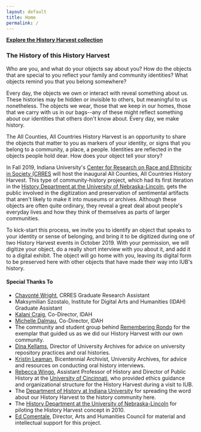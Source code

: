 ```yaml
---
layout: default
title: Home
permalink: /
---
```



**[Explore the History Harvest collection](items)**


### The History of this History Harvest


Who are you, and what do your objects say about you? How do the objects that are special to you reflect your family and community identities? What objects remind you that you belong somewhere?


Every day, the objects we own or interact with reveal something about us. These histories may be hidden or invisible to others, but meaningful to us nonetheless. The objects we wear, those that we keep in our homes, those that we carry with us in our bags--any of these might reflect something about our identities that others don't know about. Every day, we make history. 


The All Counties, All Countries History Harvest is an opportunity to share the objects that matter to you as markers of your identity, or signs that you belong to a community, a place, a people. Identities are reflected in the objects people hold dear. How does your object tell your story?


In Fall 2019, Indiana University's [Center for Research on Race and Ethnicity in Society (CRRES](http://crres.indiana.edu/) will host the inaugural All Counties, All Countries History Harvest. This type of community-history project, which had its first iteration in the [History Department at the University of Nebraska-Lincoln](https://history.unl.edu/history-harvest), gets the public involved in the digitization and preservation of sentimental artifacts that aren't likely to make it into museums or archives. Although these objects are often quite ordinary, they reveal a great deal about people's everyday lives and how they think of themselves as parts of larger communities.


To kick-start this process, we invite you to identify an object that speaks to your identity or sense of belonging, and bring it to be digitized during one of two History Harvest events in October 2019. With your permission, we will digitize your object, do a really short interview with you about it, and add it to a digital exhibit. The object will go home with you, leaving its digital form to be preserved here with other objects that have made their way into IUB's history.


#### Special Thanks To


- [Chavonté Wright](https://sociology.indiana.edu/about/graduate-students/wright-chavonte.html), CRRES Graduate Research Assistant
- Maksymilian Szostalo, Institute for Digital Arts and Humanities (IDAH) Graduate Assistant
- [Kalani Craig](https://history.indiana.edu/faculty_staff/faculty/craig_kalani.html), Co-Director, IDAH
- [Michelle Dalmau](https://libraries.indiana.edu/michelle-dalmau), Co-Director, IDAH
- The community and student group behind [Remembering Rondo](http://rememberingrondo.org) for the exemplar that guided us as we did our History Harvest with our own community.
- [Dina Kellams](https://libraries.indiana.edu/dina-kellams), Director of University Archives for advice on university repository practices and oral histories.  
- [Kristin Leaman](https://libraries.indiana.edu/kristin-leaman), Bicentennial Archivist, University Archives, for advice and resources on conducting oral history interviews.
- [Rebecca Wingo](http://rebeccawingo.com), Assistant Professor of History and Director of Public History at the [University of Cincinnati](https://www.uc.edu), who provided ethics guidance and organizational structure for the History Harvest during a visit to IUB.
- The [Department of History at Indiana University](https://history.indiana.edu) for spreading the word about our History Harvest to the history community here.
- The [History Department at the University of Nebraska-Lincoln](https://history.unl.edu) for piloting the History Harvest concept in 2010.
- [Ed Comentale](https://artsandhumanities.indiana.edu/about/council%20staff/Ed%20Comentale.html), Director, Arts and Humanities Council for material and intellectual support for this project. 
